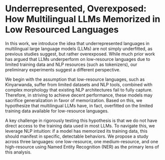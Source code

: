 # Underrepresented, Overexposed: How Multilingual LLMs Memorized in Low Resourced Languages 

In this work, we introduce the idea that underrepresented languages in multilingual large language models (LLMs) are not simply underfitted, as previous studies suggest, but rather overexposed. While much prior work has argued that LLMs underperform on low-resource languages due to limited training data and NLP resources (such as tokenizers), our preliminary experiments suggest a different perspective.

We begin with the assumption that low-resource languages, such as Kinyarwanda, suffer from limited datasets and NLP tools, combined with complex morphology that existing NLP architectures fail to fully capture. Therefore, in striving to achieve decent performance, these models may sacrifice generalization in favor of memorization. Based on this, we hypothesize that multilingual LLMs have, in fact, overfitted on the limited training data available for low-resource languages.

A key challenge in rigorously testing this hypothesis is that we do not have direct access to the training data used in most LLMs. To navigate this, we leverage NLP intuition: if a model has memorized its training data, this should manifest in specific, detectable behaviors. We propose a study across three languages: one low-resource, one medium-resource, and one high-resource using Named Entity Recognition (NER) as the primary lens of this analysis.

